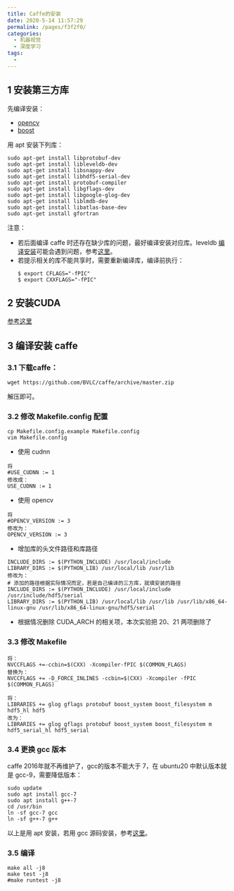 ```yaml
---
title: Caffe的安装
date: 2020-5-14 11:57:29
permalink: /pages/f3f2f0/
categories: 
  - 机器视觉
  - 深度学习
tags: 
  - 
---
```


## 1 安装第三方库

先编译安装：
- [opencv](/pages/6e7e59/)
- [boost](/pages/42f8a7/)

用 apt 安装下列库：
```shell
sudo apt-get install libprotobuf-dev 
sudo apt-get install libleveldb-dev
sudo apt-get install libsnappy-dev 
sudo apt-get install libhdf5-serial-dev
sudo apt-get install protobuf-compiler
sudo apt-get install libgflags-dev
sudo apt-get install libgoogle-glog-dev
sudo apt-get install liblmdb-dev
sudo apt-get install libatlas-base-dev
sudo apt-get install gfortran
```

注意：
- 若后面编译 caffe 时还存在缺少库的问题，最好编译安装对应库。leveldb [编译安装](https://blog.csdn.net/muyeluo123/article/details/100917291)可能会遇到问题，参考[这里](https://blog.csdn.net/www_dong/article/details/107307944)。
- 若提示相关的库不能共享时，需要重新编译库，编译前执行：
  ```shell
  $ export CFLAGS="-fPIC"
  $ export CXXFLAGS="-fPIC"
  ```



## 2 安装CUDA
[参考这里](/pages/99441b/)

## 3 编译安装 caffe

### 3.1 下载caffe：
```shell
wget https://github.com/BVLC/caffe/archive/master.zip
```
解压即可。

### 3.2 修改 Makefile.config 配置

```shell
cp Makefile.config.example Makefile.config
vim Makefile.config
```

- 使用 cudnn
```shell
将
#USE_CUDNN := 1
修改成： 
USE_CUDNN := 1
```
- 使用 opencv
```shell
将
#OPENCV_VERSION := 3 
修改为： 
OPENCV_VERSION := 3
```

- 增加库的头文件路径和库路径
```shell
INCLUDE_DIRS := $(PYTHON_INCLUDE) /usr/local/include
LIBRARY_DIRS := $(PYTHON_LIB) /usr/local/lib /usr/lib 
修改为： 
# 添加的路径根据实际情况而定，若是自己编译的三方库，就填安装的路径
INCLUDE_DIRS := $(PYTHON_INCLUDE) /usr/local/include /usr/include/hdf5/serial
LIBRARY_DIRS := $(PYTHON_LIB) /usr/local/lib /usr/lib /usr/lib/x86_64-linux-gnu /usr/lib/x86_64-linux-gnu/hdf5/serial       
```
- 根据情况删除 CUDA_ARCH 的相关项，本次实验把 20、21 两项删除了


### 3.3 修改 Makefile

```shell
将：
NVCCFLAGS +=-ccbin=$(CXX) -Xcompiler-fPIC $(COMMON_FLAGS)
替换为：
NVCCFLAGS += -D_FORCE_INLINES -ccbin=$(CXX) -Xcompiler -fPIC $(COMMON_FLAGS)
```

```shell
将：
LIBRARIES += glog gflags protobuf boost_system boost_filesystem m hdf5_hl hdf5
改为：
LIBRARIES += glog gflags protobuf boost_system boost_filesystem m hdf5_serial_hl hdf5_serial
```


### 3.4 更换 gcc 版本
caffe 2016年就不再维护了，gcc的版本不能大于 7，在 ubuntu20 中默认版本就是 gcc-9，需要降低版本：
```shell
sudo update
sudo apt install gcc-7
sudo apt install g++-7
cd /usr/bin
ln -sf gcc-7 gcc
ln -sf g++-7 g++
```
以上是用 apt 安装，若用 gcc 源码安装，参考[这里](/pages/5f4620/)。

### 3.5 编译
```shell
make all -j8
make test -j8
#make runtest -j8
```

